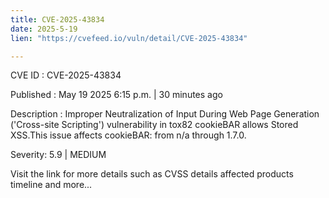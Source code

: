 ```yaml
---
title: CVE-2025-43834
date: 2025-5-19
lien: "https://cvefeed.io/vuln/detail/CVE-2025-43834"

---
```


CVE ID : CVE-2025-43834

Published :  May 19
2025
6:15 p.m. | 30 minutes ago

Description : Improper Neutralization of Input During Web Page Generation ('Cross-site Scripting') vulnerability in tox82 cookieBAR allows Stored XSS.This issue affects cookieBAR: from n/a through 1.7.0.

Severity: 5.9 | MEDIUM

Visit the link for more details
such as CVSS details
affected products
timeline
and more...
